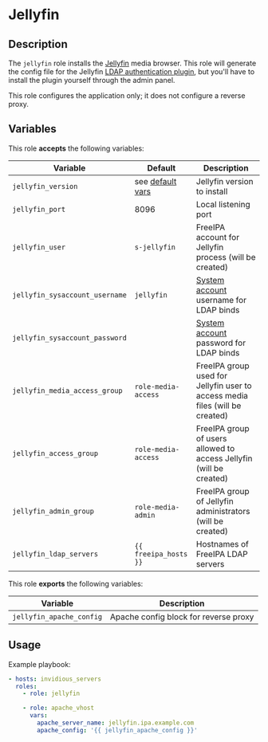 Jellyfin
========

Description
-----------

The `jellyfin` role installs the [Jellyfin](https://jellyfin.org/) media browser.
This role will generate the config file for the Jellyfin [LDAP authentication plugin](https://github.com/jellyfin/jellyfin-plugin-ldapauth),
but you'll have to install the plugin yourself through the admin panel.

This role configures the application only; it does not configure a reverse
proxy.


Variables
---------

This role **accepts** the following variables:

Variable                       | Default                               | Description
-------------------------------|---------------------------------------|------------
`jellyfin_version`             | see [default vars](defaults/main.yml) | Jellyfin version to install
`jellyfin_port`                | 8096                                  | Local listening port
`jellyfin_user`                | `s-jellyfin`                          | FreeIPA account for Jellyfin process (will be created)
`jellyfin_sysaccount_username` | `jellyfin`                            | [System account](../freeipa_system_account) username for LDAP binds
`jellyfin_sysaccount_password` | &nbsp;                                | [System account](../freeipa_system_account) password for LDAP binds
`jellyfin_media_access_group`  | `role-media-access`                   | FreeIPA group used for Jellyfin user to access media files (will be created)
`jellyfin_access_group`        | `role-media-access`                   | FreeIPA group of users allowed to access Jellyfin (will be created)
`jellyfin_admin_group`         | `role-media-admin`                    | FreeIPA group of Jellyfin administrators (will be created)
`jellyfin_ldap_servers`        | `{{ freeipa_hosts }}`                 | Hostnames of FreeIPA LDAP servers


This role **exports** the following variables:

Variable                  | Description
--------------------------|------------
`jellyfin_apache_config`  | Apache config block for reverse proxy

Usage
-----

Example playbook:

````yaml
- hosts: invidious_servers
  roles:
    - role: jellyfin

    - role: apache_vhost
      vars:
        apache_server_name: jellyfin.ipa.example.com
        apache_config: '{{ jellyfin_apache_config }}'
````
